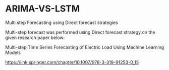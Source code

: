 # ARIMA-VS-LSTM

Multi step  Forecasting using Direct forecast strategies

Multi-step forecast was performed using Direct forecast strategy on the given research paper below:

Multi-step Time Series Forecasting of Electric Load Using Machine Learning Models

https://link.springer.com/chapter/10.1007/978-3-319-91253-0_15
